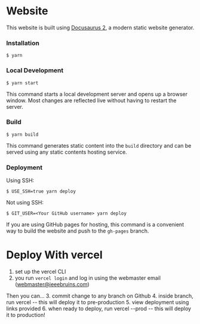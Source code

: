 # Website

This website is built using [Docusaurus 2](https://docusaurus.io/), a modern static website generator.

### Installation

```
$ yarn
```

### Local Development

```
$ yarn start
```

This command starts a local development server and opens up a browser window. Most changes are reflected live without having to restart the server.

### Build

```
$ yarn build
```

This command generates static content into the `build` directory and can be served using any static contents hosting service.

### Deployment

Using SSH:

```
$ USE_SSH=true yarn deploy
```

Not using SSH:

```
$ GIT_USER=<Your GitHub username> yarn deploy
```

If you are using GitHub pages for hosting, this command is a convenient way to build the website and push to the `gh-pages` branch.


<!-- WEBMASTER COMMENTS -->
# Deploy With vercel
1. set up the vercel CLI
2. you run ```vercel login``` and log in using the webmaster email
(webmaster@ieeebruins.com)

Then you can...
3. commit change to any branch on Github
4. inside branch, run vercel -- this will deploy it to pre-production
5. view deployment using links provided
6. when ready to deploy, run vercel --prod -- this will deploy it to production!